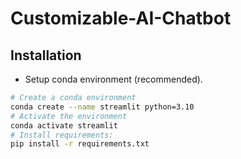 # Customizable-AI-Chatbot

## Installation

* Setup conda environment (recommended).
```bash
# Create a conda environment
conda create --name streamlit python=3.10
# Activate the environment
conda activate streamlit
# Install requirements:
pip install -r requirements.txt
```
